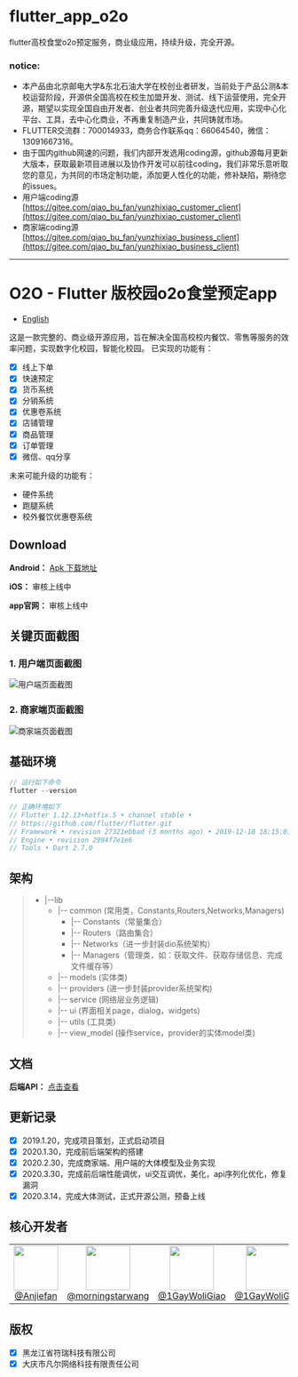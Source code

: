 # flutter_app_o2o
flutter高校食堂o2o预定服务，商业级应用，持续升级，完全开源。
### notice:
- 本产品由北京邮电大学&东北石油大学在校创业者研发，当前处于产品公测&本校运营阶段，开源供全国高校在校生加盟开发、测试、线下运营使用，完全开源，期望以实现全国自由开发者、创业者共同完善升级迭代应用，实现中心化平台、工具，去中心化商业，不再重复制造产业，共同铸就市场。
- FLUTTER交流群：700014933，商务合作联系qq：66064540，微信：13091667316。
- 由于国内github网速的问题，我们内部开发选用coding源，github源每月更新大版本，获取最新项目进展以及协作开发可以前往coding，我们非常乐意听取您的意见，为共同的市场定制功能，添加更人性化的功能，修补缺陷，期待您的issues。
- 用户端coding源[https://gitee.com/qiao_bu_fan/yunzhixiao_customer_client](https://gitee.com/qiao_bu_fan/yunzhixiao_customer_client)
- 商家端coding源[https://gitee.com/qiao_bu_fan/yunzhixiao_business_client](https://gitee.com/qiao_bu_fan/yunzhixiao_business_client)
---
# O2O - Flutter 版校园o2o食堂预定app

- [English](https://github.com/Anjiefan/flutter_app_o2o/blob/master/README_EN.md)

这是一款完整的、商业级开源应用，旨在解决全国高校校内餐饮、零售等服务的效率问题，实现数字化校园，智能化校园。
已实现的功能有：
- [x] 线上下单
- [x] 快速预定
- [x] 货币系统
- [x] 分销系统
- [x] 优惠卷系统
- [x] 店铺管理
- [x] 商品管理
- [x] 订单管理
- [x] 微信、qq分享

未来可能升级的功能有：
- 硬件系统
- 跑腿系统
- 校外餐饮优惠卷系统

## Download

**Android：** [Apk 下载地址]()

**iOS：** 审核上线中

**app官网：** 审核上线中

## 关键页面截图

### 1. 用户端页面截图
![用户端页面截图](http://lc-aveFaAUx.cn-n1.lcfile.com/74aa852659602d6a77ab/%E5%AE%A2%E6%88%B7.png)
### 2. 商家端页面截图
![商家端页面截图](http://lc-aveFaAUx.cn-n1.lcfile.com/f40eaaffc0e0cbe3b834/%E5%95%86%E5%AE%B6.png)

## 基础环境
```dart
// 运行如下命令
flutter --version

// 正确环境如下
// Flutter 1.12.13+hotfix.5 • channel stable •
// https://github.com/flutter/flutter.git
// Framework • revision 27321ebbad (3 months ago) • 2019-12-10 18:15:01 -0800
// Engine • revision 2994f7e1e6
// Tools • Dart 2.7.0
```
## 架构
>- |--lib
>    - |-- common (常用类，Constants,Routers,Networks,Managers)
>        - |-- Constants（常量集合）
>        - |-- Routers（路由集合）
>        - |-- Networks（进一步封装dio系统架构）
>        - |-- Managers（管理类，如：获取文件、获取存储信息、完成文件缓存等）
>    - |-- models (实体类)
>    - |-- providers (进一步封装provider系统架构)
>    - |-- service (网络层业务逻辑)
>    - |-- ui (界面相关page，dialog，widgets)
>    - |-- utils (工具类)
>    - |-- view_model (操作service，provider的实体model类)

## 文档
**后端API：** [点击查看](http://stg-finerit.leanapp.cn/finerit/)

## 更新记录
- [x] 2019.1.20，完成项目策划，正式启动项目
- [x] 2020.1.30，完成前后端架构的搭建
- [x] 2020.2.30，完成商家端、用户端的大体模型及业务实现
- [x] 2020.3.30，完成前后端性能调优，ui交互调优，美化，api序列化优化，修复漏洞
- [x] 2020.3.14，完成大体测试，正式开源公测，预备上线
## 核心开发者
<table>
  <tbody>
    <tr>
      <td align="center" width="80" valign="top">
        <img height="80" width="80" src="https://avatars0.githubusercontent.com/u/34623459?s=460&u=5dbbca37304268f8cd1c7ebb94821f0f295a60d4&v=4">
        <br>
        <a href="https://github.com/Anjiefan">@Anjiefan</a>
      </td>
      <td align="center" width="80" valign="top">
        <img height="80" width="80"  src="https://avatars0.githubusercontent.com/u/41356695?s=64&v=4">
        <br>
        <a href="https://github.com/morningstarwang">@morningstarwang</a>
      </td>
         <td align="center" width="80" valign="top">
        <img height="80" width="80"  src="https://avatars0.githubusercontent.com/u/47547284?s=460&v=4">
        <br>
        <a href="https://github.com/1GayWoliGiao">@1GayWoliGiao</a>
      </td>
       <td align="center" width="80" valign="top">
        <img height="80" width="80"  src="https://avatars2.githubusercontent.com/u/34328687?s=400&u=84f1d2b4ccdf3259a2296672dfbf903dd0c9304f&v=4">
        <br>
        <a href="https://github.com/jypjypjypjyp">@1GayWoliGiao</a>
      </td>
   </tr>
  </tbody>
</table>

## 版权
- [x] 黑龙江省符瑞科技有限公司
- [x] 大庆市凡尔网络科技有限责任公司
